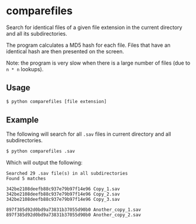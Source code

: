 # comparefiles

Search for identical files of a given file extension in the current directory and all its subdirectories.

The program calculates a MD5 hash for each file. Files that have an identical hash are then presented on the screen.

Note: the program is very slow when there is a large number of files (due to `n * n` lookups).

## Usage

```bash
$ python comparefiles [file extension]
```

## Example

The following will search for all `.sav` files in current directory and all subdirectories.

```bash
$ python comparefiles .sav
```

Which will output the following:

```
Searched 29 .sav file(s) in all subdirectories
Found 5 matches

342be2108deefb88c937e79b97f14e96 Copy_1.sav
342be2108deefb88c937e79b97f14e96 Copy_2.sav
342be2108deefb88c937e79b97f14e96 Copy_3.sav

897f385d92d0bd9a73831b37055d90b0 Another_copy_1.sav
897f385d92d0bd9a73831b37055d90b0 Another_copy_2.sav
```
